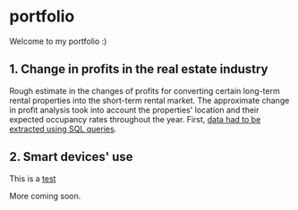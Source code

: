 # portfolio

Welcome to my portfolio :)

## 1. Change in profits in the real estate industry
Rough estimate in the changes of profits for converting certain long-term rental properties into the short-term rental market. The approximate change in profit analysis took into account the properties' location and their expected occupancy rates throughout the year. First, [data had to be extracted using SQL queries](2024_03_watershed_database).

## 2. Smart devices' use
This is a [test](Fitbit_Analysis.ipynb)


More coming soon.
